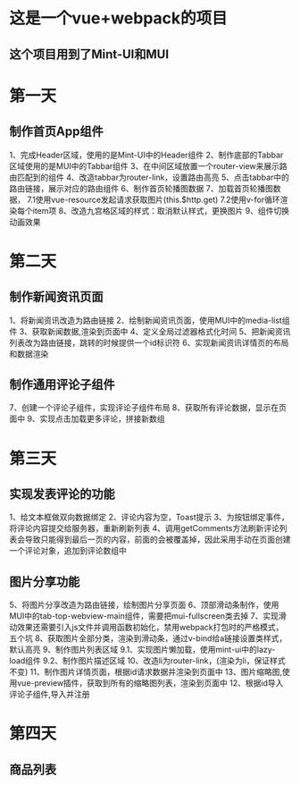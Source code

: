# 这是一个vue+webpack的项目
## 这个项目用到了Mint-UI和MUI


# 第一天
## 制作首页App组件
1、完成Header区域，使用的是Mint-UI中的Header组件
2、制作底部的Tabbar区域使用的是MUI中的Tabbar组件
3、在中间区域放置一个router-view来展示路由匹配到的组件
4、改造tabbar为router-link，设置路由高亮
5、点击tabbar中的路由链接，展示对应的路由组件
6、制作首页轮播图数据
7、加载首页轮播图数据，
    7.1使用vue-resource发起请求获取图片(this.$http.get)
    7.2使用v-for循环渲染每个item项
8、改造九宫格区域的样式：取消默认样式，更换图片
9、组件切换动画效果

# 第二天
## 制作新闻资讯页面
1、将新闻资讯改造为路由链接
2、绘制新闻资讯页面，使用MUI中的media-list组件
3、获取新闻数据,渲染到页面中
4、定义全局过滤器格式化时间
5、把新闻资讯列表改为路由链接，跳转的时候提供一个id标识符
6、实现新闻资讯详情页的布局和数据渲染
## 制作通用评论子组件
7、创建一个评论子组件，实现评论子组件布局
8、获取所有评论数据，显示在页面中
9、实现点击加载更多评论，拼接新数组

# 第三天
## 实现发表评论的功能
1、给文本框做双向数据绑定
2、评论内容为空，Toast提示
3、为按钮绑定事件，将评论内容提交给服务器，重新刷新列表
4、调用getComments方法刷新评论列表会导致只能得到最后一页的内容，前面的会被覆盖掉，因此采用手动在页面创建一个评论对象，追加到评论数组中
## 图片分享功能
5、将图片分享改造为路由链接，绘制图片分享页面
6、顶部滑动条制作，使用MUI中的tab-top-webview-main组件，需要把mui-fullscreen类去掉
7、实现滑动效果还需要引入js文件并调用函数初始化，禁用webpack打包时的严格模式，五个坑
8、获取图片全部分类，渲染到滑动条，通过v-bind给a链接设置类样式，默认高亮
9、制作图片列表区域
    9.1、实现图片懒加载，使用mint-ui中的lazy-load组件
    9.2、制作图片描述区域
10、改造li为router-link，(渲染为li，保证样式不变)
11、制作图片详情页面，根据id请求数据并渲染到页面中
13、图片缩略图,使用vue-preview插件，获取到所有的缩略图列表，渲染到页面中
12、根据id导入评论子组件,导入并注册

# 第四天
## 商品列表
